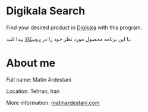 # Digikala Search
Find your desired product in [Digikala](https://digikala.com) with this program.

با این برنامه محصول مورد نظر خود را در [دیجیکالا](https://digikala.com) پیدا کنید.

# About me
Full name: Matin Ardestani

Location: Tehran, Iran

More information: [matinardestani.com](https://matinardestani.com)
